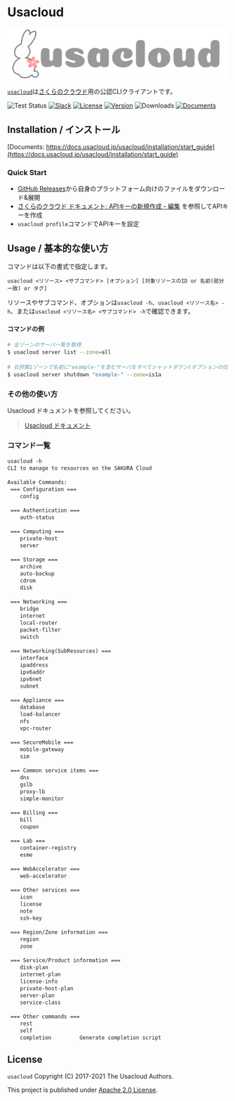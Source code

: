 # Usacloud

![usacloud_logo_h.png](usacloud_logo_h.png)

[`usacloud`](https://github.com/sacloud/usacloud)は[さくらのクラウド](http://cloud.sakura.ad.jp/index.html)用の公認CLIクライアントです。  

![Test Status](https://github.com/sacloud/usacloud/workflows/Tests/badge.svg)
[![Slack](https://img.shields.io/badge/Slack-Sacloud%20Workspace-brightgreen)](https://join.slack.com/t/sacloud/shared_invite/zt-k8ovnmqq-4V4gsZhOsBdCiLz9KaqRkA)
[![License](https://img.shields.io/github/license/sacloud/usacloud)](LICENSE.txt)
[![Version](https://img.shields.io/github/v/tag/sacloud/usacloud)](https://github.com/sacloud/usacloud/releases/latest)
![Downloads](https://img.shields.io/github/downloads/sacloud/usacloud/total)
[![Documents](https://img.shields.io/badge/docs-Documents%20%20for%20Usacloud-green)](https://docs.usacloud.jp/usacloud)

## Installation / インストール

[Documents: https://docs.usacloud.jp/usacloud/installation/start_guide](https://docs.usacloud.jp/usacloud/installation/start_guide)

### Quick Start

- [GitHub Releases](https://github.com/sacloud/usacloud/releases/latest)から自身のプラットフォーム向けのファイルをダウンロード&展開
- [さくらのクラウド ドキュメント: APIキーの新規作成・編集](https://manual.sakura.ad.jp/cloud/api/apikey.html#id3) を参照してAPIキーを作成
- `usacloud profile`コマンドでAPIキーを設定

## Usage / 基本的な使い方

コマンドは以下の書式で指定します。

    usacloud <リソース> <サブコマンド> [オプション] [対象リソースのID or 名前(部分一致) or タグ]

リソースやサブコマンド、オプションは`usacloud -h`、`usacloud <リソース名> -h`、または`usacloud <リソース名> <サブコマンド> -h`で確認できます。

#### コマンドの例

```bash
# 全ゾーンのサーバ一覧を取得
$ usacloud server list --zone=all

# 石狩第1ゾーンで名前に"example-"を含むサーバをすべてシャットダウン(オプションの位置は引数の後ろでもOK)
$ usacloud server shutdown "example-" --zone=is1a
```

### その他の使い方

Usacloud ドキュメントを参照してください。
> [Usacloud ドキュメント](https://docs.usacloud.jp/usacloud)

### コマンド一覧

```shell
usacloud -h
CLI to manage to resources on the SAKURA Cloud

Available Commands:
 === Configuration ===
    config             

 === Authentication ===
    auth-status        

 === Computing ===
    private-host       
    server             

 === Storage ===
    archive            
    auto-backup        
    cdrom              
    disk               

 === Networking ===
    bridge             
    internet           
    local-router       
    packet-filter      
    switch             

 === Networking(SubResources) ===
    interface          
    ipaddress          
    ipv6addr           
    ipv6net            
    subnet             

 === Appliance ===
    database           
    load-balancer      
    nfs                
    vpc-router         

 === SecureMobile ===
    mobile-gateway     
    sim                

 === Common service items ===
    dns                
    gslb               
    proxy-lb           
    simple-monitor     

 === Billing ===
    bill               
    coupon             

 === Lab ===
    container-registry 
    esme               

 === WebAccelerator ===
    web-accelerator    

 === Other services ===
    icon               
    license            
    note               
    ssh-key            

 === Region/Zone information ===
    region             
    zone               

 === Service/Product information ===
    disk-plan          
    internet-plan      
    license-info       
    private-host-plan  
    server-plan        
    service-class      

 === Other commands ===
    rest               
    self               
    completion         Generate completion script
```

## License

 `usacloud` Copyright (C) 2017-2021 The Usacloud Authors.

  This project is published under [Apache 2.0 License](LICENSE.txt).
